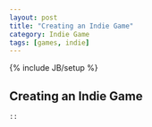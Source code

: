 ```yaml
---
layout: post
title: "Creating an Indie Game"
category: Indie Game
tags: [games, indie]
---
```

{% include JB/setup %}

## Creating an Indie Game

  	::